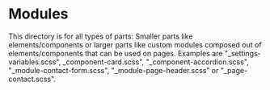 # Modules #

This directory is for all types of parts: Smaller parts like elements/components or larger parts like custom modules composed out of elements/components that can be used on pages.
Examples are "_settings-variables.scss", _component-card.scss", "_component-accordion.scss", "_module-contact-form.scss", "_module-page-header.scss" or "_page-contact.scss".
